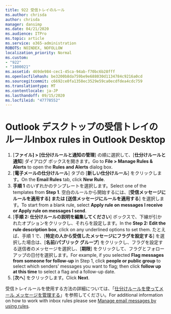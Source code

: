 ```yaml
---
title: 922 受信トレイのルール
ms.author: chrisda
author: chrisda
manager: dansimp
ms.date: 04/21/2020
ms.audience: ITPro
ms.topic: article
ms.service: o365-administration
ROBOTS: NOINDEX, NOFOLLOW
localization_priority: Normal
ms.custom:
- "922"
- "1800021"
ms.assetid: 469de984-cec1-45ca-94ab-f70bc6b28fff
ms.openlocfilehash: be3200b8da759be9e688030d1134784c9216a0cd
ms.sourcegitcommit: c6692ce0fa1358ec3529e59ca0ecdfdea4cdc759
ms.translationtype: MT
ms.contentlocale: ja-JP
ms.lasthandoff: 09/15/2020
ms.locfileid: "47778552"
---
```

# <a name="inbox-rules-in-outlook-desktop"></a><span data-ttu-id="b6750-102">Outlook デスクトップの受信トレイのルール</span><span class="sxs-lookup"><span data-stu-id="b6750-102">Inbox rules in Outlook Desktop</span></span>

1. <span data-ttu-id="b6750-103">[**ファイル] > [仕分けルールと通知の管理**] の順に選択して、[**仕分けルールと通知**] ダイアログ ボックスを開きます。</span><span class="sxs-lookup"><span data-stu-id="b6750-103">Go to **File > Manage Rules & Alerts** to open the **Rules and Alerts** dialog box.</span></span>
2. <span data-ttu-id="b6750-104">[**電子メールの仕分けルール**] タブの [**新しい仕分けルール**] をクリックします。</span><span class="sxs-lookup"><span data-stu-id="b6750-104">On the **Email Rules** tab, click **New Rule**.</span></span>
3. <span data-ttu-id="b6750-105">**手順 1** のいずれかのテンプレートを選択します。</span><span class="sxs-lookup"><span data-stu-id="b6750-105">Select one of the templates from **Step 1**.</span></span> <span data-ttu-id="b6750-106">空白のルールから開始するには、[**受信メッセージにルールを適用する] または [送信メッセージにルールを適用する**] を選択します。</span><span class="sxs-lookup"><span data-stu-id="b6750-106">To start from a blank rule, select **Apply rule on messages I receive or Apply rule on messages I send**.</span></span>
4. <span data-ttu-id="b6750-107">[**手順 2: 仕分けルールの説明を編集してください**] ボックスで、下線が引かれたオプションをクリックし、それらを設定します。</span><span class="sxs-lookup"><span data-stu-id="b6750-107">In the **Step 2: Edit the rule description box**, click on any underlined options to set them.</span></span> <span data-ttu-id="b6750-108">たとえば、手順 1 で、[**特定の人から受信したメッセージにフラグを設定する**] を選択した場合は、[**名前/パブリック グループ**] をクリックし、フラグを設定する送信者のメッセージを選択し、[**期限**] をクリックして、フラグとフォロー アップの日付を選択します。</span><span class="sxs-lookup"><span data-stu-id="b6750-108">For example, if you selected **Flag messages from someone for follow-up** in Step 1, click **people or public group** to select which senders' messages you want to flag; then click **follow up at this time** to select a flag and a follow-up date.</span></span>
5. <span data-ttu-id="b6750-109">[**次へ**] をクリックします。</span><span class="sxs-lookup"><span data-stu-id="b6750-109">Click **Next**.</span></span>

<span data-ttu-id="b6750-110">受信トレイルールを使用する方法の詳細については、「[仕分けルールを使ってメール メッセージを管理する](https://support.office.com/article/manage-email-messages-by-using-rules-c24f5dea-9465-4df4-ad17-a50704d66c59)」を参照してください。</span><span class="sxs-lookup"><span data-stu-id="b6750-110">For additional information on how to work with inbox rules please see [Manage email messages by using rules](https://support.office.com/article/manage-email-messages-by-using-rules-c24f5dea-9465-4df4-ad17-a50704d66c59).</span></span>
